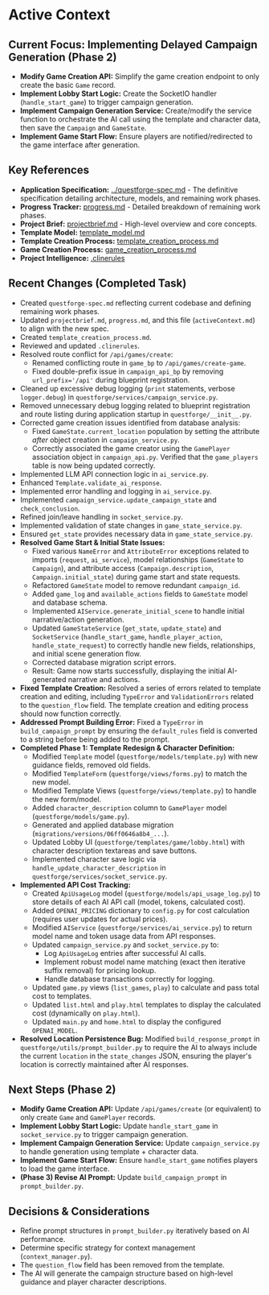 # Active Context

## Current Focus: Implementing Delayed Campaign Generation (Phase 2)

*   **Modify Game Creation API:** Simplify the game creation endpoint to only create the basic `Game` record.
*   **Implement Lobby Start Logic:** Create the SocketIO handler (`handle_start_game`) to trigger campaign generation.
*   **Implement Campaign Generation Service:** Create/modify the service function to orchestrate the AI call using the template and character data, then save the `Campaign` and `GameState`.
*   **Implement Game Start Flow:** Ensure players are notified/redirected to the game interface after generation.

## Key References
*   **Application Specification:** [../questforge-spec.md](../questforge-spec.md) - The definitive specification detailing architecture, models, and remaining work phases.
*   **Progress Tracker:** [progress.md](./progress.md) - Detailed breakdown of remaining work phases.
*   **Project Brief:** [projectbrief.md](./projectbrief.md) - High-level overview and core concepts.
*   **Template Model:** [template_model.md](./template_model.md)
*   **Template Creation Process:** [template_creation_process.md](./template_creation_process.md)
*   **Game Creation Process:** [game_creation_process.md](./game_creation_process.md)
*   **Project Intelligence:** [.clinerules](./.clinerules)

## Recent Changes (Completed Task)
*   Created `questforge-spec.md` reflecting current codebase and defining remaining work phases.
*   Updated `projectbrief.md`, `progress.md`, and this file (`activeContext.md`) to align with the new spec.
*   Created `template_creation_process.md`.
*   Reviewed and updated `.clinerules`.
*   Resolved route conflict for `/api/games/create`:
    * Renamed conflicting route in `game_bp` to `/api/games/create-game`.
    * Fixed double-prefix issue in `campaign_api_bp` by removing `url_prefix='/api'` during blueprint registration.
*   Cleaned up excessive debug logging (`print` statements, verbose `logger.debug`) in `questforge/services/campaign_service.py`.
*   Removed unnecessary debug logging related to blueprint registration and route listing during application startup in `questforge/__init__.py`.
*   Corrected game creation issues identified from database analysis:
    *   Fixed `GameState.current_location` population by setting the attribute *after* object creation in `campaign_service.py`.
    *   Correctly associated the game creator using the `GamePlayer` association object in `campaign_api.py`. Verified that the `game_players` table is now being updated correctly.
*   Implemented LLM API connection logic in `ai_service.py`.
*   Enhanced `Template.validate_ai_response`.
*   Implemented error handling and logging in `ai_service.py`.
*   Implemented `campaign_service.update_campaign_state` and `check_conclusion`.
*   Refined join/leave handling in `socket_service.py`.
*   Implemented validation of state changes in `game_state_service.py`.
*   Ensured `get_state` provides necessary data in `game_state_service.py`.
*   **Resolved Game Start & Initial State Issues:**
    *   Fixed various `NameError` and `AttributeError` exceptions related to imports (`request`, `ai_service`), model relationships (`GameState` to `Campaign`), and attribute access (`Campaign.description`, `Campaign.initial_state`) during game start and state requests.
    *   Refactored `GameState` model to remove redundant `campaign_id`.
    *   Added `game_log` and `available_actions` fields to `GameState` model and database schema.
    *   Implemented `AIService.generate_initial_scene` to handle initial narrative/action generation.
    *   Updated `GameStateService` (`get_state`, `update_state`) and `SocketService` (`handle_start_game`, `handle_player_action`, `handle_state_request`) to correctly handle new fields, relationships, and initial scene generation flow.
    *   Corrected database migration script errors.
    *   Result: Game now starts successfully, displaying the initial AI-generated narrative and actions.
*   **Fixed Template Creation:** Resolved a series of errors related to template creation and editing, including `TypeError` and `ValidationErrors` related to the `question_flow` field. The template creation and editing process should now function correctly.
*   **Addressed Prompt Building Error:** Fixed a `TypeError` in `build_campaign_prompt` by ensuring the `default_rules` field is converted to a string before being added to the prompt.
*   **Completed Phase 1: Template Redesign & Character Definition:**
    *   Modified `Template` model (`questforge/models/template.py`) with new guidance fields, removed old fields.
    *   Modified `TemplateForm` (`questforge/views/forms.py`) to match the new model.
    *   Modified Template Views (`questforge/views/template.py`) to handle the new form/model.
    *   Added `character_description` column to `GamePlayer` model (`questforge/models/game.py`).
    *   Generated and applied database migration (`migrations/versions/06ff0646a8b4_...`).
    *   Updated Lobby UI (`questforge/templates/game/lobby.html`) with character description textareas and save buttons.
    *   Implemented character save logic via `handle_update_character_description` in `questforge/services/socket_service.py`.
*   **Implemented API Cost Tracking:**
    *   Created `ApiUsageLog` model (`questforge/models/api_usage_log.py`) to store details of each AI API call (model, tokens, calculated cost).
    *   Added `OPENAI_PRICING` dictionary to `config.py` for cost calculation (requires user updates for actual prices).
    *   Modified `AIService` (`questforge/services/ai_service.py`) to return model name and token usage data from API responses.
    *   Updated `campaign_service.py` and `socket_service.py` to:
        *   Log `ApiUsageLog` entries after successful AI calls.
        *   Implement robust model name matching (exact then iterative suffix removal) for pricing lookup.
        *   Handle database transactions correctly for logging.
    *   Updated `game.py` views (`list_games`, `play`) to calculate and pass total cost to templates.
    *   Updated `list.html` and `play.html` templates to display the calculated cost (dynamically on `play.html`).
    *   Updated `main.py` and `home.html` to display the configured `OPENAI_MODEL`.
*   **Resolved Location Persistence Bug:** Modified `build_response_prompt` in `questforge/utils/prompt_builder.py` to require the AI to always include the current `location` in the `state_changes` JSON, ensuring the player's location is correctly maintained after AI responses.

## Next Steps (Phase 2)
*   **Modify Game Creation API:** Update `/api/games/create` (or equivalent) to only create `Game` and `GamePlayer` records.
*   **Implement Lobby Start Logic:** Update `handle_start_game` in `socket_service.py` to trigger campaign generation.
*   **Implement Campaign Generation Service:** Update `campaign_service.py` to handle generation using template + character data.
*   **Implement Game Start Flow:** Ensure `handle_start_game` notifies players to load the game interface.
*   **(Phase 3) Revise AI Prompt:** Update `build_campaign_prompt` in `prompt_builder.py`.

## Decisions & Considerations
*   Refine prompt structures in `prompt_builder.py` iteratively based on AI performance.
*   Determine specific strategy for context management (`context_manager.py`).
*   The `question_flow` field has been removed from the template.
*   The AI will generate the campaign structure based on high-level guidance and player character descriptions.
